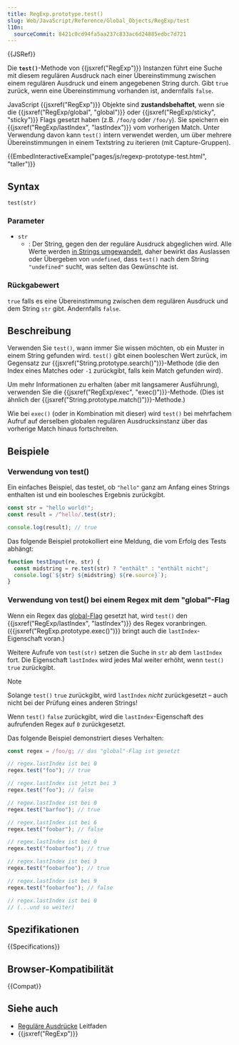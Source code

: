 ```yaml
---
title: RegExp.prototype.test()
slug: Web/JavaScript/Reference/Global_Objects/RegExp/test
l10n:
  sourceCommit: 8421c0cd94fa5aa237c833ac6d24885edbc7d721
---
```


{{JSRef}}

Die **`test()`**-Methode von {{jsxref("RegExp")}} Instanzen führt eine Suche mit diesem regulären Ausdruck nach einer Übereinstimmung zwischen einem regulären Ausdruck und einem angegebenen String durch. Gibt `true` zurück, wenn eine Übereinstimmung vorhanden ist, andernfalls `false`.

JavaScript {{jsxref("RegExp")}} Objekte sind **zustandsbehaftet**, wenn sie die {{jsxref("RegExp/global", "global")}} oder {{jsxref("RegExp/sticky", "sticky")}} Flags gesetzt haben (z.B. `/foo/g` oder `/foo/y`). Sie speichern ein {{jsxref("RegExp/lastIndex", "lastIndex")}} vom vorherigen Match. Unter Verwendung davon kann `test()` intern verwendet werden, um über mehrere Übereinstimmungen in einem Textstring zu iterieren (mit Capture-Gruppen).

{{EmbedInteractiveExample("pages/js/regexp-prototype-test.html", "taller")}}

## Syntax

```js-nolint
test(str)
```

### Parameter

- `str`
  - : Der String, gegen den der reguläre Ausdruck abgeglichen wird. Alle Werte werden [in Strings umgewandelt](/de/docs/Web/JavaScript/Reference/Global_Objects/String#string_coercion), daher bewirkt das Auslassen oder Übergeben von `undefined`, dass `test()` nach dem String `"undefined"` sucht, was selten das Gewünschte ist.

### Rückgabewert

`true` falls es eine Übereinstimmung zwischen dem regulären Ausdruck und dem String `str` gibt. Andernfalls `false`.

## Beschreibung

Verwenden Sie `test()`, wann immer Sie wissen möchten, ob ein Muster in einem String gefunden wird. `test()` gibt einen booleschen Wert zurück, im Gegensatz zur {{jsxref("String.prototype.search()")}}-Methode (die den Index eines Matches oder `-1` zurückgibt, falls kein Match gefunden wird).

Um mehr Informationen zu erhalten (aber mit langsamerer Ausführung), verwenden Sie die {{jsxref("RegExp/exec", "exec()")}}-Methode. (Dies ist ähnlich der {{jsxref("String.prototype.match()")}}-Methode.)

Wie bei `exec()` (oder in Kombination mit dieser) wird `test()` bei mehrfachem Aufruf auf derselben globalen regulären Ausdrucksinstanz über das vorherige Match hinaus fortschreiten.

## Beispiele

### Verwendung von test()

Ein einfaches Beispiel, das testet, ob `"hello"` ganz am Anfang eines Strings enthalten ist und ein boolesches Ergebnis zurückgibt.

```js
const str = "hello world!";
const result = /^hello/.test(str);

console.log(result); // true
```

Das folgende Beispiel protokolliert eine Meldung, die vom Erfolg des Tests abhängt:

```js
function testInput(re, str) {
  const midstring = re.test(str) ? "enthält" : "enthält nicht";
  console.log(`${str} ${midstring} ${re.source}`);
}
```

### Verwendung von test() bei einem Regex mit dem "global"-Flag

Wenn ein Regex das [global-Flag](/de/docs/Web/JavaScript/Reference/Global_Objects/RegExp/global) gesetzt hat, wird `test()` den {{jsxref("RegExp/lastIndex", "lastIndex")}} des Regex voranbringen. ({{jsxref("RegExp.prototype.exec()")}} bringt auch die `lastIndex`-Eigenschaft voran.)

Weitere Aufrufe von `test(str)` setzen die Suche in `str` ab dem `lastIndex` fort. Die Eigenschaft `lastIndex` wird jedes Mal weiter erhöht, wenn `test()` `true` zurückgibt.

> [!NOTE]
> Solange `test()` `true` zurückgibt, wird `lastIndex` _nicht_ zurückgesetzt – auch nicht bei der Prüfung eines anderen Strings!

Wenn `test()` `false` zurückgibt, wird die `lastIndex`-Eigenschaft des aufrufenden Regex auf `0` zurückgesetzt.

Das folgende Beispiel demonstriert dieses Verhalten:

```js
const regex = /foo/g; // das "global"-Flag ist gesetzt

// regex.lastIndex ist bei 0
regex.test("foo"); // true

// regex.lastIndex ist jetzt bei 3
regex.test("foo"); // false

// regex.lastIndex ist bei 0
regex.test("barfoo"); // true

// regex.lastIndex ist bei 6
regex.test("foobar"); // false

// regex.lastIndex ist bei 0
regex.test("foobarfoo"); // true

// regex.lastIndex ist bei 3
regex.test("foobarfoo"); // true

// regex.lastIndex ist bei 9
regex.test("foobarfoo"); // false

// regex.lastIndex ist bei 0
// (...und so weiter)
```

## Spezifikationen

{{Specifications}}

## Browser-Kompatibilität

{{Compat}}

## Siehe auch

- [Reguläre Ausdrücke](/de/docs/Web/JavaScript/Guide/Regular_expressions) Leitfaden
- {{jsxref("RegExp")}}
